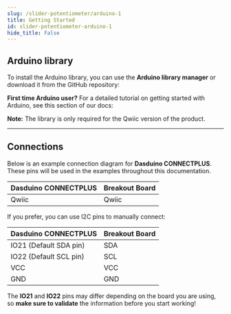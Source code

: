 ```yaml
---
slug: /slider-potentiometer/arduino-1 
title: Getting Started
id: slider-potentiometer-arduino-1 
hide_title: False
---
```


## Arduino library

To install the Arduino library, you can use the **Arduino library manager** or download it from the GitHub repository:
<QuickLink  
  title="Slider-Potentiometer-with-easyC Arduino Library"  
  description="Soldered-Slider-Potentiometer-with-easyC-Arduino-Library"  
  url="https://github.com/SolderedElectronics/Soldered-Slider-Potentiometer-with-easyC-Arduino-Library/tree/main"  
/>  

<InfoBox>

**First time Arduino user?** For a detailed tutorial on getting started with Arduino, see this section of our docs:

<QuickLink  
  title="Getting started with Arduino"  
  description="A full, comprehensive tutorial on how to fully set up and upload code for the first time on an Arduino board, from scratch!"  
  url="/documentation/arduino/quick-start-guide"  
/>  

**Note:** The library is only required for the Qwiic version of the product.

</InfoBox>

---

## Connections

Below is an example connection diagram for **Dasduino CONNECTPLUS**. These pins will be used in the examples throughout this documentation.

| **Dasduino CONNECTPLUS** | **Breakout Board** |
| ------------------------ | ------------------ |
| Qwiic                    | Qwiic              |

<InfoBox>

If you prefer, you can use I2C pins to manually connect:

| **Dasduino CONNECTPLUS** | **Breakout Board** |
| ------------------------ | ------------------ |
| IO21 (Default SDA pin)   | SDA                |
| IO22 (Default SCL pin)   | SCL                |
| VCC                      | VCC                |
| GND                      | GND                |

</InfoBox>

<WarningBox> The **IO21** and **IO22** pins may differ depending on the board you are using, so **make sure to validate** the information before you start working! </WarningBox>